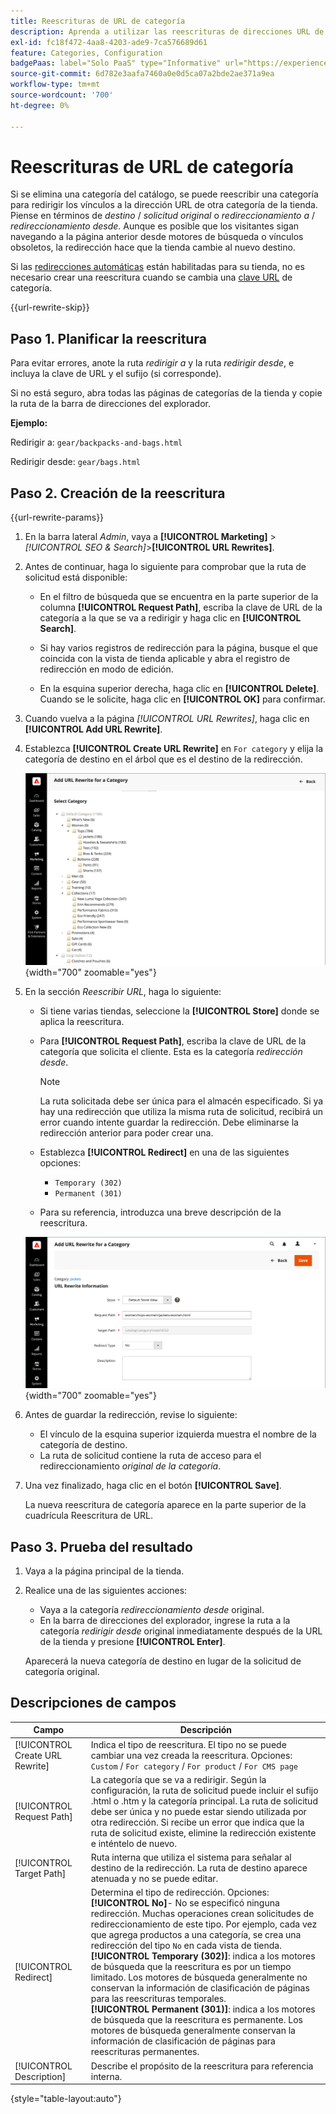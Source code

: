 ```yaml
---
title: Reescrituras de URL de categoría
description: Aprenda a utilizar las reescrituras de direcciones URL de categorías para redirigir los vínculos a la dirección URL de otra categoría de la tienda Commerce.
exl-id: fc18f472-4aa8-4203-ade9-7ca576689d61
feature: Categories, Configuration
badgePaas: label="Solo PaaS" type="Informative" url="https://experienceleague.adobe.com/en/docs/commerce/user-guides/product-solutions" tooltip="Se aplica solo a proyectos de Adobe Commerce en la nube (infraestructura PaaS administrada por Adobe) y a proyectos locales."
source-git-commit: 6d782e3aafa7460a0e0d5ca07a2bde2ae371a9ea
workflow-type: tm+mt
source-wordcount: '700'
ht-degree: 0%

---
```


# Reescrituras de URL de categoría

Si se elimina una categoría del catálogo, se puede reescribir una categoría para redirigir los vínculos a la dirección URL de otra categoría de la tienda. Piense en términos de _destino_ / _solicitud original_ o _redireccionamiento a_ / _redireccionamiento desde_. Aunque es posible que los visitantes sigan navegando a la página anterior desde motores de búsqueda o vínculos obsoletos, la redirección hace que la tienda cambie al nuevo destino.

Si las [redirecciones automáticas](url-redirect-product-automatic.md) están habilitadas para su tienda, no es necesario crear una reescritura cuando se cambia una [clave URL](../catalog/catalog-urls.md) de categoría.

{{url-rewrite-skip}}

## Paso 1. Planificar la reescritura

Para evitar errores, anote la ruta _redirigir a_ y la ruta _redirigir desde_, e incluya la clave de URL y el sufijo (si corresponde).

Si no está seguro, abra todas las páginas de categorías de la tienda y copie la ruta de la barra de direcciones del explorador.

**Ejemplo:**

Redirigir a: `gear/backpacks-and-bags.html`

Redirigir desde: `gear/bags.html`

## Paso 2. Creación de la reescritura

{{url-rewrite-params}}

1. En la barra lateral _Admin_, vaya a **[!UICONTROL Marketing]** > _[!UICONTROL SEO & Search]_>**[!UICONTROL URL Rewrites]**.

1. Antes de continuar, haga lo siguiente para comprobar que la ruta de solicitud está disponible:

   - En el filtro de búsqueda que se encuentra en la parte superior de la columna **[!UICONTROL Request Path]**, escriba la clave de URL de la categoría a la que se va a redirigir y haga clic en **[!UICONTROL Search]**.

   - Si hay varios registros de redirección para la página, busque el que coincida con la vista de tienda aplicable y abra el registro de redirección en modo de edición.

   - En la esquina superior derecha, haga clic en **[!UICONTROL Delete]**. Cuando se le solicite, haga clic en **[!UICONTROL OK]** para confirmar.

1. Cuando vuelva a la página _[!UICONTROL URL Rewrites]_, haga clic en **[!UICONTROL Add URL Rewrite]**.

1. Establezca **[!UICONTROL Create URL Rewrite]** en `For category` y elija la categoría de destino en el árbol que es el destino de la redirección.

   ![Reescritura de URL: elija la categoría](./assets/url-rewrite-category-choose.png){width="700" zoomable="yes"}

1. En la sección _Reescribir URL_, haga lo siguiente:

   - Si tiene varias tiendas, seleccione la **[!UICONTROL Store]** donde se aplica la reescritura.

   - Para **[!UICONTROL Request Path]**, escriba la clave de URL de la categoría que solicita el cliente. Esta es la categoría _redirección desde_.

     >[!NOTE]
     >
     >La ruta solicitada debe ser única para el almacén especificado. Si ya hay una redirección que utiliza la misma ruta de solicitud, recibirá un error cuando intente guardar la redirección. Debe eliminarse la redirección anterior para poder crear una.

   - Establezca **[!UICONTROL Redirect]** en una de las siguientes opciones:

      - `Temporary (302)`
      - `Permanent (301)`

   - Para su referencia, introduzca una breve descripción de la reescritura.

   ![Agregar reescritura de URL para la categoría](./assets/url-rewrite-for-category.png){width="700" zoomable="yes"}

1. Antes de guardar la redirección, revise lo siguiente:

   - El vínculo de la esquina superior izquierda muestra el nombre de la categoría de destino.
   - La ruta de solicitud contiene la ruta de acceso para el redireccionamiento _original de la categoría_.

1. Una vez finalizado, haga clic en el botón **[!UICONTROL Save]**.

   La nueva reescritura de categoría aparece en la parte superior de la cuadrícula Reescritura de URL.

## Paso 3. Prueba del resultado

1. Vaya a la página principal de la tienda.

1. Realice una de las siguientes acciones:

   - Vaya a la categoría _redireccionamiento desde_ original.
   - En la barra de direcciones del explorador, ingrese la ruta a la categoría _redirigir desde_ original inmediatamente después de la URL de la tienda y presione **[!UICONTROL Enter]**.

   Aparecerá la nueva categoría de destino en lugar de la solicitud de categoría original.

## Descripciones de campos

| Campo | Descripción |
|--- |--- |
| [!UICONTROL Create URL Rewrite] | Indica el tipo de reescritura. El tipo no se puede cambiar una vez creada la reescritura. Opciones: `Custom` / `For category` / `For product` / `For CMS page` |
| [!UICONTROL Request Path] | La categoría que se va a redirigir. Según la configuración, la ruta de solicitud puede incluir el sufijo .html o .htm y la categoría principal. La ruta de solicitud debe ser única y no puede estar siendo utilizada por otra redirección. Si recibe un error que indica que la ruta de solicitud existe, elimine la redirección existente e inténtelo de nuevo. |
| [!UICONTROL Target Path] | Ruta interna que utiliza el sistema para señalar al destino de la redirección. La ruta de destino aparece atenuada y no se puede editar. |
| [!UICONTROL Redirect] | Determina el tipo de redirección. Opciones: <br/>**[!UICONTROL No]**- No se especificó ninguna redirección. Muchas operaciones crean solicitudes de redireccionamiento de este tipo. Por ejemplo, cada vez que agrega productos a una categoría, se crea una redirección del tipo `No` en cada vista de tienda.<br/>**[!UICONTROL Temporary (302)]**: indica a los motores de búsqueda que la reescritura es por un tiempo limitado. Los motores de búsqueda generalmente no conservan la información de clasificación de páginas para las reescrituras temporales. <br/>**[!UICONTROL Permanent (301)]**: indica a los motores de búsqueda que la reescritura es permanente. Los motores de búsqueda generalmente conservan la información de clasificación de páginas para reescrituras permanentes. |
| [!UICONTROL Description] | Describe el propósito de la reescritura para referencia interna. |

{style="table-layout:auto"}
